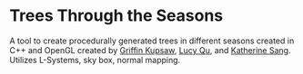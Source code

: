 # Trees Through the Seasons

A tool to create procedurally generated trees in different seasons created in C++ and OpenGL
created by [Griffin Kupsaw](https://github.com/gkupsaw), [Lucy Qu](https://github.com/lxcyqx),
and [Katherine Sang](https://github.com/artset). Utilizes L-Systems, sky box, normal mapping.






